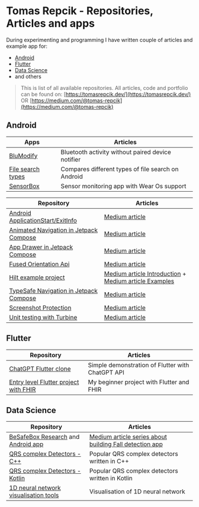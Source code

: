 # Tomas Repcik - Repositories, Articles and apps

During experimenting and programming I have written couple of articles and example app for:

* [Android](https://github.com/Foxpace/tomas-repcik-snippets?tab=readme-ov-file#android)
* [Flutter](https://github.com/Foxpace/tomas-repcik-git-linktree#fluter)
* [Data Science](https://github.com/Foxpace/tomas-repcik-git-linktree#data-science)
* and others

> This is list of all available repositories. All articles, code and portfolio can be found on: [https://tomasrepcik.dev/](https://tomasrepcik.dev/) OR [https://medium.com/@tomas-repcik](https://medium.com/@tomas-repcik)

## Android

| Apps  | Articles |
| ----------- | ----------- |
| [BluModify](https://github.com/Foxpace/BluModify) | Bluetooth activity without paired device notifier |
| [File search types](https://github.com/Foxpace/FileF)   | Compares different types of file search on Android  |
| [SensorBox](https://github.com/Foxpace/SensorBox)| Sensor monitoring app with Wear Os support |


| Repository      | Articles |
| ----------- | ----------- |
| [Android ApplicationStart/ExitInfo](https://github.com/Foxpace/android-app-start-exit-info-example) | [Medium article](https://proandroiddev.com/analyzing-app-startup-and-shutdown-in-android-15-new-update-7605369ae891) |
| [Animated Navigation in Jetpack Compose](https://github.com/Foxpace/JetpackCompose-AnimatedNavigation) | [Medium article](https://medium.com/@tomas-repcik/jetpack-compose-and-screen-transition-animations-b361fc8164cc) |
| [App Drawer in Jetpack Compose](https://github.com/Foxpace/JetpackCompose-AppDrawerExample) | [Medium article](https://medium.com/@tomas-repcik/material-3-navigation-drawer-with-android-jetpack-compose-eda9285f9f4c)        |
| [Fused Orientation Api](https://github.com/Foxpace/MapView-FusedOrientationApi-Example)   | [Medium article](https://medium.com/proandroiddev/update-for-your-compass-new-android-orientation-api-dc4e5c25ca35)       |
| [Hilt example project](https://github.com/Foxpace/Hilt-example-project)   | [Medium article Introduction](https://tomas-repcik.medium.com/introduction-to-dependency-injection-88dba0beb929) + [Medium article Examples](https://tomas-repcik.medium.com/dependency-injection-with-hilt-in-android-development-e23fc636d65c)       |
| [TypeSafe Navigation in Jetpack Compose](https://github.com/Foxpace/JetpackCompose-TypeSafe-Navigation)  | [Medium article](https://medium.com/proandroiddev/jetpack-compose-screen-navigation-with-type-safety-337ec177026e) |
| [Screenshot Protection](https://github.com/Foxpace/Screenshot-Protection)   | [Medium article](https://medium.com/proandroiddev/multitasking-intrusion-and-preventing-screenshots-in-android-app-15bd8757c24d)  |
| [Unit testing with Turbine](https://github.com/Foxpace/Android-Unit-Testing-with-Turbine)  | [Medium article](https://medium.com/proandroiddev/testing-android-flows-in-viewmodel-with-turbine-ea9bae7e811a)  |



## Flutter
| Repository      | Articles |
| ----------- | ----------- |
| [ChatGPT Flutter clone](https://github.com/Foxpace/chatGPT-Flutter-clone) | Simple demonstration of Flutter with ChatGPT API |
| [Entry level Flutter project with FHIR](https://github.com/Foxpace/ct_task) | My beginner project with Flutter and FHIR |

## Data Science

| Repository      | Articles |
| ----------- | ----------- |
| [BeSafeBox Research](https://github.com/Foxpace/BeSafeBox_research) and [Android app](https://github.com/Foxpace/BeSafeBox_Android_app) | [Medium article series about building Fall detection app](https://medium.com/@tomas-repcik/list/fall-detection-android-app-besafebox-51b711742fa2) |
| [QRS complex Detectors - C++](https://github.com/Foxpace/Cpp_Ecg_Detectors) | Popular QRS complex detectors written in C++ |
| [QRS complex Detectors - Kotlin](https://github.com/Foxpace/Kotlin-Ecg-Detectors) | Popular QRS complex detectors written in Kotlin |
| [1D neural network visualisation tools](https://github.com/Foxpace/SignalScreen) | Visualisation of 1D neural network |


  
 


